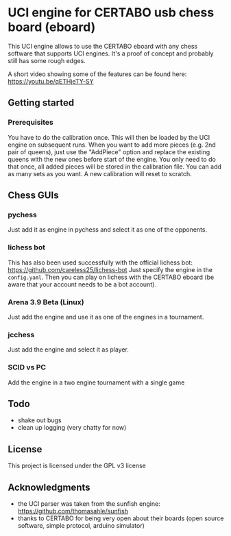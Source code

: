 # UCI engine for CERTABO usb chess board (eboard)

This UCI engine allows to use the CERTABO eboard with any chess software that supports UCI engines. It's a proof of concept and probably still has some rough edges.

A short video showing some of the features can be found here:
https://youtu.be/qETHjeTY-SY

## Getting started

### Prerequisites

You have to do the calibration once. This will then be loaded by the UCI engine on subsequent runs. When you want to add more pieces (e.g. 2nd pair of queens),
just use the "AddPiece" option and replace the existing queens with the new ones before start of the engine. You only need to do that once, all added pieces
will be stored in the calibration file. You can add as many sets as you want. A new calibration will reset to scratch.

## Chess GUIs

### pychess

Just add it as engine in pychess and select it as one of the opponents.

### lichess bot

This has also been used successfully with the official lichess bot: https://github.com/careless25/lichess-bot
Just specify the engine in the `config.yaml`. Then you can play on lichess with the CERTABO eboard (be aware that your account needs to be a bot account).

### Arena 3.9 Beta (Linux)

Just add the engine and use it as one of the engines in a tournament.

### jcchess

Just add the engine and select it as player.

### SCID vs PC

Add the engine in a two engine tournament with a single game

## Todo

* shake out bugs
* clean up logging (very chatty for now)

## License

This project is licensed under the GPL v3 license

## Acknowledgments

* the UCI parser was taken from the sunfish engine: https://github.com/thomasahle/sunfish
* thanks to CERTABO for being very open about their boards (open source software, simple protocol, arduino simulator)
